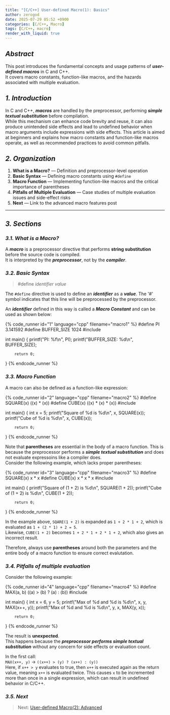 ```yaml
---
title: "[C/C++] User-defined Macro(1): Basics"
author: zerogod
date: 2025-07-29 05:52 +0900
categories: [C/C++, Macro]
tags: [C/C++, macro]
render_with_liquid: true
---
```

## ***Abstract***
This post introduces the fundamental concepts and usage patterns of ***user-defined macros*** in C and C++.   
It covers macro constants, function-like macros, and the hazards associated with multiple evaluation.

## ***1. Introduction***
In C and C++, ***macros*** are handled by the preprocessor, performing ***simple textual substitution*** before compilation.   
While this mechanism can enhance code brevity and reuse, it can also produce unintended side effects and lead to undefined behavior when macro arguments include expressions with side effects. This article is aimed at beginners and explains how macro constants and function-like macros operate, as well as recommended practices to avoid common pitfalls.

## ***2. Organization***
1. **What is a Macro?** &mdash; Definition and preprocessor-level operation   
2. **Basic Syntax** &mdash; Defining macro constants using `#define`     
3. **Macro Function** &mdash; Implementing function-like macros and the critical importance of parentheses     
4. **Pitfalls of Multiple Evaluation** &mdash; Case studies of multiple evaluation issues and side-effect risks     
5. **Next** &mdash; Link to the advanced macro features post

---
## ***3. Sections***
### ***3.1. What is a Macro?***
A ***macro*** is a preprocessor directive that performs **string substitution** before the source code is compiled.   
It is interpreted by the ***preprocessor***, not by the ***compiler***.   

### ***3.2. Basic Syntax***
> \#define *identifier* *value*

The `#define` directive is used to define an ***identifier*** as a ***value***. The '\#' symbol indicates that this line will be preprocessed by the preprocessor.   

An ***identifier*** defined in this way is called a ***Macro Constant*** and can be used as shown below:

{% code_runner id="1" language="cpp" filename="macro1" %}
#define PI 3.141592
#define BUFFER_SIZE 1024
#include <cstdio>

int main() {
        printf("PI: %f\n", PI);
        printf("BUFFER_SIZE: %d\n", BUFFER_SIZE);

        return 0;
}
{% endcode_runner %}

### ***3.3. Macro Function***
A macro can also be defined as a function-like expression:   

{% code_runner id="2" language="cpp" filename="macro2" %}
#define SQUARE(x) ((x) * (x))
#define CUBE(x) ((x) * (x) * (x))
#include <cstdio>

int main() {
        int x = 5;
        printf("Square of %d is %d\n", x, SQUARE(x));
        printf("Cube of %d is %d\n", x, CUBE(x));

        return 0;
}
{% endcode_runner %}

Note that **parentheses** are essential in the body of a macro function. This is because the preprocessor performs a ***simple textual substitution*** and does not evaluate expressoins like a compiler does.   
Consider the following example, which lacks proper parentheses:  

{% code_runner id="3" language="cpp" filename="macro3" %}
#define SQUARE(x) x * x
#define CUBE(x) x * x * x
#include <cstdio>

int main()  {
        printf("Square of (1 + 2) is %d\n", SQUARE(1 + 2));
        printf("Cube of (1 + 2) is %d\n", CUBE(1 + 2));

        return 0;
}
{% endcode_runner %}

In the example above, `SQARE(1 + 2)` is expanded as  `1 + 2 * 1 + 2`, which is evaluated as `1 + (2 * 1) + 2 = 5`.   
Likewise, `CUBE(1 + 2)` becomes `1 + 2 * 1 + 2 * 1 + 2`, which also gives an incorrect result.

Therefore, always use **parentheses** around both the parameters and the entire body of a macro function to ensure correct evalutation.

### ***3.4. Pitfalls of multiple evaluation***
Consider the following example:

{% code_runner id="4" language="cpp" filename="macro4" %}
#define MAX(a, b) ((a) > (b) ? (a) : (b))
#include <cstdio>

int main() {
        int x = 6, y = 5;
        printf("Max of %d and %d is %d\n", x, y, MAX(x++, y));
        printf("Max of %d and %d is %d\n", y, x, MAX(y, x));
        
        return 0;
}
{% endcode_runner %}

The result is **unexpected**.   
This happens because the ***preprocessor performs simple textual substitution*** without any concern for side effects or evaluation count. 

In the first call:  
`MAX(x++, y)` &rarr; `((x++) > (y) ? (x++) : (y))`   
Here, if `x++ > y` evaluates to true, then `x++` is executed again as the return value, meaning `x++` is evaluated twice.
This causes `x` to be incremented more than once in a single expression, which can result in undefined behavior in C/C++.

### ***3.5. Next***
> Next: [User-defined Macro(2): Advanced](https://code0-god.github.io/posts/6/)
